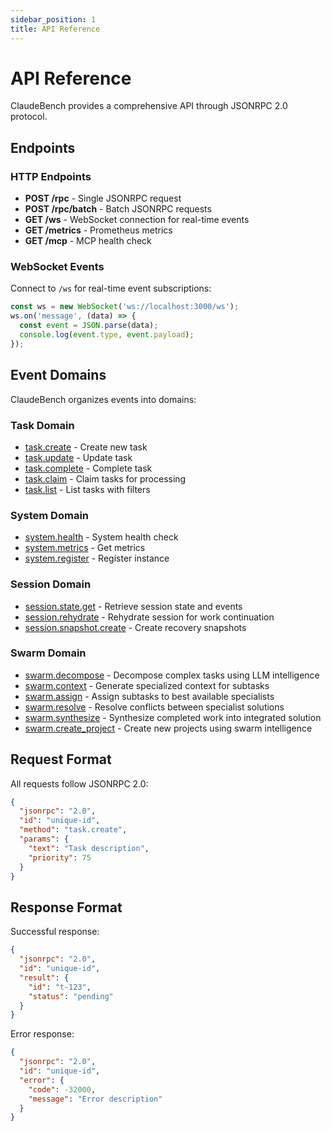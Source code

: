 ```yaml
---
sidebar_position: 1
title: API Reference
---
```


# API Reference

ClaudeBench provides a comprehensive API through JSONRPC 2.0 protocol.

## Endpoints

### HTTP Endpoints

- **POST /rpc** - Single JSONRPC request
- **POST /rpc/batch** - Batch JSONRPC requests
- **GET /ws** - WebSocket connection for real-time events
- **GET /metrics** - Prometheus metrics
- **GET /mcp** - MCP health check

### WebSocket Events

Connect to `/ws` for real-time event subscriptions:

```javascript
const ws = new WebSocket('ws://localhost:3000/ws');
ws.on('message', (data) => {
  const event = JSON.parse(data);
  console.log(event.type, event.payload);
});
```

## Event Domains

ClaudeBench organizes events into domains:

### Task Domain
- [task.create](./task/create) - Create new task
- [task.update](./task/update) - Update task
- [task.complete](./task/complete) - Complete task
- [task.claim](./task/claim) - Claim tasks for processing
- [task.list](./task/list) - List tasks with filters

### System Domain
- [system.health](./system/health) - System health check
- [system.metrics](./system/metrics) - Get metrics
- [system.register](./system/register) - Register instance

### Session Domain
- [session.state.get](./session/state_get) - Retrieve session state and events
- [session.rehydrate](./session/rehydrate) - Rehydrate session for work continuation
- [session.snapshot.create](./session/snapshot_create) - Create recovery snapshots

### Swarm Domain
- [swarm.decompose](./swarm/decompose) - Decompose complex tasks using LLM intelligence
- [swarm.context](./swarm/context) - Generate specialized context for subtasks
- [swarm.assign](./swarm/assign) - Assign subtasks to best available specialists  
- [swarm.resolve](./swarm/resolve) - Resolve conflicts between specialist solutions
- [swarm.synthesize](./swarm/synthesize) - Synthesize completed work into integrated solution
- [swarm.create_project](./swarm/create_project) - Create new projects using swarm intelligence

## Request Format

All requests follow JSONRPC 2.0:

```json
{
  "jsonrpc": "2.0",
  "id": "unique-id",
  "method": "task.create",
  "params": {
    "text": "Task description",
    "priority": 75
  }
}
```

## Response Format

Successful response:

```json
{
  "jsonrpc": "2.0",
  "id": "unique-id",
  "result": {
    "id": "t-123",
    "status": "pending"
  }
}
```

Error response:

```json
{
  "jsonrpc": "2.0",
  "id": "unique-id",
  "error": {
    "code": -32000,
    "message": "Error description"
  }
}
```